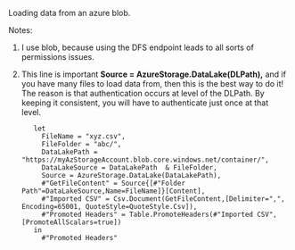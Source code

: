 Loading data from an azure blob.

Notes:

1. I use blob, because using the DFS endpoint leads to all sorts of permissions issues.
2. This line is important **Source = AzureStorage.DataLake(DLPath),** and if you have many files to load data from, then this is the best way to do it! 
    The reason is that authentication occurs at level of the DLPath. By keeping it consistent, you will have to authenticate just once at that level.


          let
            FileName = "xyz.csv",
            FileFolder = "abc/",
            DataLakePath = "https://myAzStorageAccount.blob.core.windows.net/container/",
            DataLakeSource = DataLakePath  & FileFolder,
            Source = AzureStorage.DataLake(DataLakePath),
            #"GetFileContent" = Source{[#"Folder Path"=DataLakeSource,Name=FileName]}[Content],
            #"Imported CSV" = Csv.Document(GetFileContent,[Delimiter=",", Encoding=65001, QuoteStyle=QuoteStyle.Csv]),
            #"Promoted Headers" = Table.PromoteHeaders(#"Imported CSV", [PromoteAllScalars=true])
          in
            #"Promoted Headers"
            
